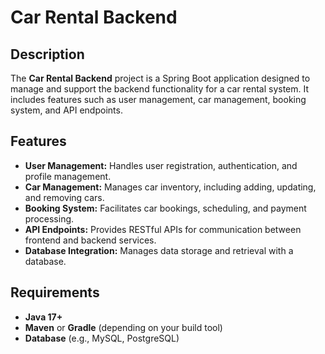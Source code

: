 # Car Rental Backend

## Description

The **Car Rental Backend** project is a Spring Boot application designed to manage and support the backend functionality for a car rental system. It includes features such as user management, car management, booking system, and API endpoints.

## Features

- **User Management:** Handles user registration, authentication, and profile management.
- **Car Management:** Manages car inventory, including adding, updating, and removing cars.
- **Booking System:** Facilitates car bookings, scheduling, and payment processing.
- **API Endpoints:** Provides RESTful APIs for communication between frontend and backend services.
- **Database Integration:** Manages data storage and retrieval with a database.

## Requirements

- **Java 17+**
- **Maven** or **Gradle** (depending on your build tool)
- **Database** (e.g., MySQL, PostgreSQL)


